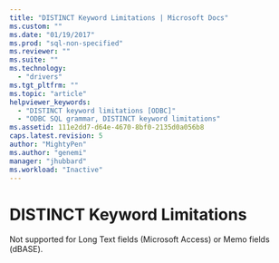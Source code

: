 ```yaml
---
title: "DISTINCT Keyword Limitations | Microsoft Docs"
ms.custom: ""
ms.date: "01/19/2017"
ms.prod: "sql-non-specified"
ms.reviewer: ""
ms.suite: ""
ms.technology: 
  - "drivers"
ms.tgt_pltfrm: ""
ms.topic: "article"
helpviewer_keywords: 
  - "DISTINCT keyword limitations [ODBC]"
  - "ODBC SQL grammar, DISTINCT keyword limitations"
ms.assetid: 111e2dd7-d64e-4670-8bf0-2135d0a056b8
caps.latest.revision: 5
author: "MightyPen"
ms.author: "genemi"
manager: "jhubbard"
ms.workload: "Inactive"
---
```

# DISTINCT Keyword Limitations
Not supported for Long Text fields (Microsoft Access) or Memo fields (dBASE).
